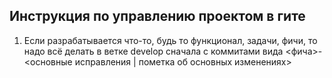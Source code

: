 ## Инструкция по управлению проектом в гите
1. Если разрабатывается что-то, будь то функционал, задачи, фичи, то надо всё делать в ветке develop сначала с коммитами вида <фича>-<основные исправления | пометка об основных изменениях>